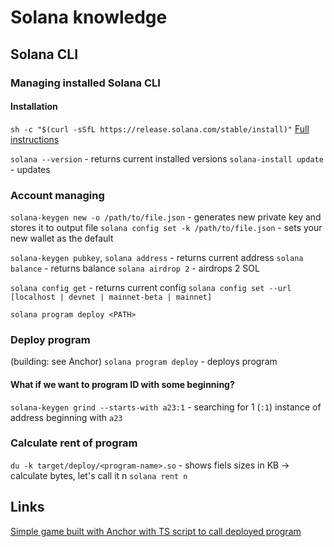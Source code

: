# Solana knowledge

## Solana CLI

### Managing installed Solana CLI

#### Installation
`sh -c "$(curl -sSfL https://release.solana.com/stable/install)"`
[Full instructions](https://solana.com/developers/guides/getstarted/setup-local-development)

`solana --version` - returns current installed versions
`solana-install update` - updates

### Account managing

`solana-keygen new -o /path/to/file.json` - generates new private key and stores it to output file
`solana config set -k /path/to/file.json` - sets your new wallet as the default

`solana-keygen pubkey`, `solana address` - returns current address
`solana balance` - returns balance
`solana airdrop 2` - airdrops 2 SOL

`solana config get` - returns current config
`solana config set --url [localhost | devnet | mainnet-beta | mainnet]`

`solana program deploy <PATH>`

### Deploy program

(building: see Anchor)
`solana program deploy` - deploys program

#### What if we want to program ID with some beginning?

`solana-keygen grind --starts-with a23:1` - searching for 1 (`:1`) instance of address beginning with `a23`

### Calculate rent of program
`du -k target/deploy/<program-name>.so` - shows fiels sizes in KB -> calculate bytes, let's call it n
`solana rent n`

## Links

[Simple game built with Anchor with TS script to call deployed program](https://beta.solpg.io/tutorials/tiny-adventure)